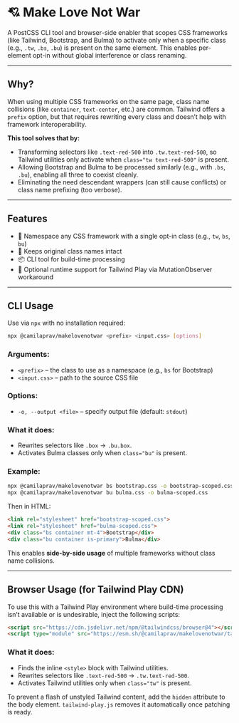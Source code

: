 # 💘 Make Love Not War

A PostCSS CLI tool and browser-side enabler that scopes CSS frameworks (like Tailwind, Bootstrap, and Bulma) to activate only when a specific class (e.g., `.tw`, `.bs`, `.bu`) is present on the same element. This enables per-element opt-in without global interference or class renaming.

---

## Why?

When using multiple CSS frameworks on the same page, class name collisions (like `container`, `text-center`, etc.) are common. Tailwind offers a `prefix` option, but that requires rewriting every class and doesn’t help with framework interoperability.

**This tool solves that by:**

* Transforming selectors like `.text-red-500` into `.tw.text-red-500`, so Tailwind utilities only activate when `class="tw text-red-500"` is present.
* Allowing Bootstrap and Bulma to be processed similarly (e.g., with `.bs`, `.bu`), enabling all three to coexist cleanly.
* Eliminating the need descendant wrappers (can still cause conflicts) or class name prefixing (too verbose).

---

## Features

* 🔀 Namespace any CSS framework with a single opt-in class (e.g., `tw`, `bs`, `bu`)
* 🧩 Keeps original class names intact
* 📦 CLI tool for build-time processing
* 🧪 Optional runtime support for Tailwind Play via MutationObserver workaround

---

## CLI Usage

Use via `npx` with no installation required:

```bash
npx @camilaprav/makelovenotwar <prefix> <input.css> [options]
```

### Arguments:

* `<prefix>` – the class to use as a namespace (e.g., `bs` for Bootstrap)
* `<input.css>` – path to the source CSS file

### Options:

* `-o, --output <file>` – specify output file (default: `stdout`)

### What it does:

* Rewrites selectors like `.box` → `.bu.box`.
* Activates Bulma classes only when `class="bu"` is present.

### Example:

```bash
npx @camilaprav/makelovenotwar bs bootstrap.css -o bootstrap-scoped.css
npx @camilaprav/makelovenotwar bu bulma.css -o bulma-scoped.css
```

Then in HTML:

```html
<link rel="stylesheet" href="bootstrap-scoped.css">
<link rel="stylesheet" href="bulma-scoped.css">
<div class="bs container mt-4">Bootstrap</div>
<div class="bu container is-primary">Bulma</div>
```

This enables **side-by-side usage** of multiple frameworks without class name collisions.

---

## Browser Usage (for Tailwind Play CDN)

To use this with a Tailwind Play environment where build-time processing isn’t available or is undesirable, inject the following scripts:

```html
<script src="https://cdn.jsdelivr.net/npm/@tailwindcss/browser@4"></script>
<script type="module" src="https://esm.sh/@camilaprav/makelovenotwar/tailwind-play.js"></script>
```

### What it does:

* Finds the inline `<style>` block with Tailwind utilities.
* Rewrites selectors like `.text-red-500` → `.tw.text-red-500`.
* Activates Tailwind utilities only when `class="tw"` is present.

To prevent a flash of unstyled Tailwind content, add the `hidden` attribute to the body element. `tailwind-play.js` removes it automatically once patching is ready.
